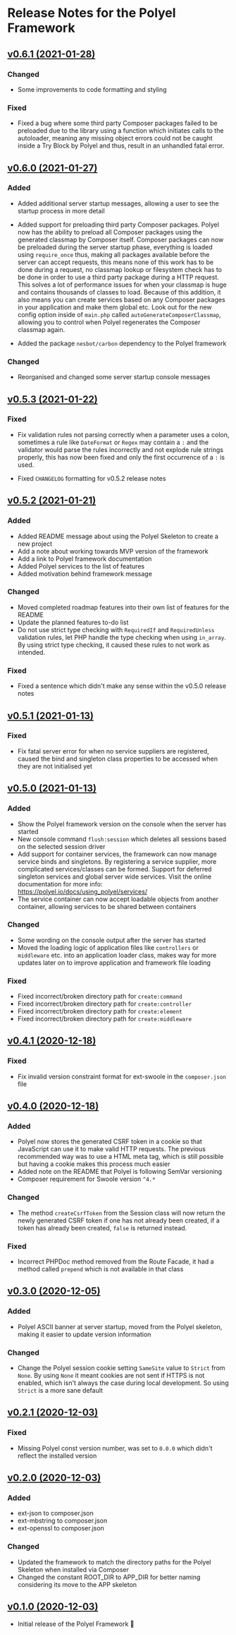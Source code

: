 # Release Notes for the Polyel Framework

## [v0.6.1 (2021-01-28)](https://github.com/Superbition/Polyel-Framework/releases/tag/v0.6.1)

### Changed

- Some improvements to code formatting and styling

### Fixed

- Fixed a bug where some third party Composer packages failed to be preloaded due to the library using a
  function which initiates calls to the autoloader, meaning any missing object errors could not be caught inside a
  Try Block by Polyel and thus, result in an unhandled fatal error.

## [v0.6.0 (2021-01-27)](https://github.com/Superbition/Polyel-Framework/releases/tag/v0.6.0)

### Added

- Added additional server startup messages, allowing a user to see the startup process in more
detail
  
- Added support for preloading third party Composer packages. Polyel now has the ability to preload all 
  Composer packages using the generated classmap by Composer itself. Composer packages can now be 
  preloaded during the server startup phase, everything is loaded using `require_once` thus, 
  making all packages available before the server can accept requests, this means none of this work has
  to be done during a request, no classmap lookup or filesystem check has to be done in order to
  use a third party package during a HTTP request. This solves a lot of performance issues for when your 
  classmap is huge and contains thousands of classes to load. Because of this addition, it also means you
  can create services based on any Composer packages in your application and make them global etc. Look out
  for the new config option inside of `main.php` called `autoGenerateComposerClassmap`, allowing you to
  control when Polyel regenerates the Composer classmap again.
  
- Added the package `nesbot/carbon` dependency to the Polyel framework

### Changed

- Reorganised and changed some server startup console messages

## [v0.5.3 (2021-01-22)](https://github.com/Superbition/Polyel-Framework/releases/tag/v0.5.3)

### Fixed

- Fix validation rules not parsing correctly when a parameter uses a colon, sometimes a rule like
`DateFormat` or `Regex` may contain a `:` and the validator would parse the rules incorrectly and
not explode rule strings properly, this has now been fixed and only the first occurrence of a `:`
is used.
  
- Fixed `CHANGELOG` formatting for v0.5.2 release notes

## [v0.5.2 (2021-01-21)](https://github.com/Superbition/Polyel-Framework/releases/tag/v0.5.2)

### Added

- Added README message about using the Polyel Skeleton to create a new project
- Add a note about working towards MVP version of the framework
- Add a link to Polyel framework documentation
- Added Polyel services to the list of features
- Added motivation behind framework message

### Changed

- Moved completed roadmap features into their own list of features for the README
- Update the planned features to-do list
- Do not use strict type checking with `RequiredIf` and `RequiredUnless` validation rules, let PHP
handle the type checking when using `in_array`. By using strict type checking, it caused these rules 
to not work as intended.

### Fixed

- Fixed a sentence which didn't make any sense within the v0.5.0 release notes

## [v0.5.1 (2021-01-13)](https://github.com/Superbition/Polyel-Framework/releases/tag/v0.5.1)

### Fixed

- Fix fatal server error for when no service suppliers are registered, caused the bind and singleton
class properties to be accessed when they are not initialised yet

## [v0.5.0 (2021-01-13)](https://github.com/Superbition/Polyel-Framework/releases/tag/v0.5.0)

### Added

- Show the Polyel framework version on the console when the server has started
- New console command `flush:session` which deletes all sessions based on the selected session driver
- Add support for container services, the framework can now manage service binds and singletons. By registering a
service supplier, more complicated services/classes can be formed. Support for deferred singleton services and global
server wide services. Visit the online documentation for more info: https://polyel.io/docs/using_polyel/services/
- The service container can now accept loadable objects from another container, allowing services to be shared between containers

### Changed

- Some wording on the console output after the server has started
- Moved the loading logic of application files like `controllers` or `middleware` etc. into an application loader class,
makes way for more updates later on to improve application and framework file loading

### Fixed

- Fixed incorrect/broken directory path for `create:command`
- Fixed incorrect/broken directory path for `create:controller`
- Fixed incorrect/broken directory path for `create:element`
- Fixed incorrect/broken directory path for `create:middleware`

## [v0.4.1 (2020-12-18)](https://github.com/Superbition/Polyel-Framework/releases/tag/v0.4.1)

### Fixed

- Fix invalid version constraint format for ext-swoole in the `composer.json` file

## [v0.4.0 (2020-12-18)](https://github.com/Superbition/Polyel-Framework/releases/tag/v0.4.0)

### Added

- Polyel now stores the generated CSRF token in a cookie so that JavaScript can use it to make valid
HTTP requests. The previous recommended way was to use a HTML meta tag, which is still possible but 
having a cookie makes this process much easier
- Added note on the README that Polyel is following SemVar versioning
- Composer requirement for Swoole version `^4.*`

### Changed

- The method `createCsrfToken` from the Session class will now return the newly generated CSRF token if one has not
already been created, if a token has already been created, `false` is returned instead.

### Fixed

- Incorrect PHPDoc method removed from the Route Facade, it had a method called `prepend` which is not
available in that class

## [v0.3.0 (2020-12-05)](https://github.com/Superbition/Polyel-Framework/releases/tag/v0.3.0)

### Added

- Polyel ASCII banner at server startup, moved from the Polyel skeleton, making it easier to update version information

### Changed

- Change the Polyel session cookie setting `SameSite` value to `Strict` from `None`. By using `None` it meant cookies are not
sent if HTTPS is not enabled, which isn't always the case during local development. So using `Strict` is a more
sane default

## [v0.2.1 (2020-12-03)](https://github.com/Superbition/Polyel-Framework/releases/tag/v0.2.1)

### Fixed

- Missing Polyel const version number, was set to `0.0.0` which didn't reflect the installed version

## [v0.2.0 (2020-12-03)](https://github.com/Superbition/Polyel-Framework/releases/tag/v0.2.0)

### Added

- ext-json to composer.json
- ext-mbstring to composer.json
- ext-openssl to composer.json

### Changed

- Updated the framework to match the directory paths for the Polyel Skeleton when installed via Composer
- Changed the constant ROOT_DIR to APP_DIR for better naming considering its move to the APP skeleton

## [v0.1.0 (2020-12-03)](https://github.com/Superbition/Polyel-Framework/releases/tag/v0.1.0)

- Initial release of the Polyel Framework :rocket:
